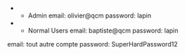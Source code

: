 * * Admin
email: olivier@qcm
password: lapin

* * Normal Users
email: baptiste@qcm
password: lapin

email: tout autre compte
password: SuperHardPassword12
